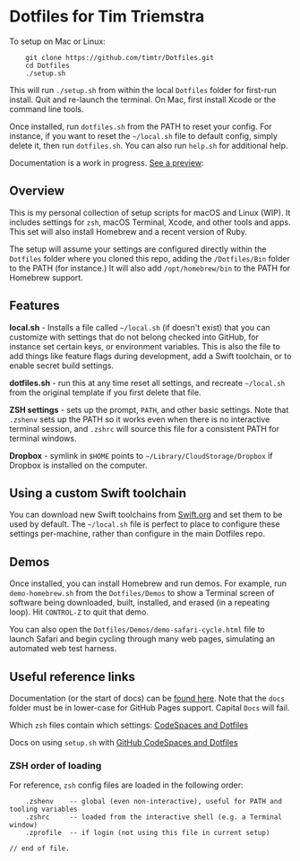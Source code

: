 # Dotfiles for Tim Triemstra

To setup on Mac or Linux:

```
    git clone https://github.com/timtr/Dotfiles.git
    cd Dotfiles
    ./setup.sh
```

This will run `./setup.sh` from within the local `Dotfiles` folder for first-run install. Quit and re-launch the terminal. On Mac, first install Xcode or the command line tools. 

Once installed, run `dotfiles.sh` from the PATH to reset your config. For instance, if you want to reset the `~/local.sh` file to default config, simply delete it, then run `dotfiles.sh`. You can also run `help.sh` for additional help.

Documentation is a work in progress. [See a preview](https://timtr.github.io/Dotfiles/):
    

## Overview

This is my personal collection of setup scripts for macOS and Linux (WIP). It includes settings for `zsh`, macOS Terminal, Xcode, and other tools and apps. This set will also install Homebrew and a recent version of Ruby.

The setup will assume your settings are configured directly within the `Dotfiles` folder where you cloned this repo, adding the `/Dotfiles/Bin` folder to the PATH (for instance.) It will also add `/opt/homebrew/bin` to the PATH for Homebrew support. 


## Features

**local.sh** - Installs a file called `~/local.sh` (if doesn't exist) that you can customize with settings that do not belong checked into GitHub, for instance set certain keys, or environment variables. This is also the file to add things like feature flags during development, add a Swift toolchain, or to enable secret build settings.

**dotfiles.sh** - run this at any time reset all settings, and recreate `~/local.sh` from the original template if you first delete that file.

**ZSH settings** - sets up the prompt, `PATH`, and other basic settings. Note that `.zshenv` sets up the PATH so it works even when there is no interactive terminal session, and `.zshrc` will source this file for a consistent PATH for terminal windows.

**Dropbox** - symlink in `$HOME` points to `~/Library/CloudStorage/Dropbox` if Dropbox is installed on the computer.


## Using a custom Swift toolchain

You can download new Swift toolchains from [Swift.org](https://swift.org/download/#snapshots) and set them to be used by default.  The `~/local.sh` file is perfect to place to configure these settings per-machine, rather than configure in the main Dotfiles repo. 


## Demos

Once installed, you can install Homebrew and run demos. For example, run `demo-homebrew.sh` from the `Dotfiles/Demos` to show a Terminal screen of software being downloaded, built, installed, and erased (in a repeating loop). Hit `CONTROL-Z` to quit that demo.

You can also open the `Dotfiles/Demos/demo-safari-cycle.html` file to launch Safari and begin cycling through many web pages, simulating an automated web test harness. 


## Useful reference links

Documentation (or the start of docs) can be [found here](https://timtr.github.io/Dotfiles/docs/). Note that the `docs` folder must be in lower-case for GitHub Pages support. Capital `Docs` will fail.

Which `zsh` files contain which settings: [CodeSpaces and Dotfiles](https://unix.stackexchange.com/questions/71253/what-should-shouldnt-go-in-zshenv-zshrc-zlogin-zprofile-zlogout)

Docs on using `setup.sh` with [GitHub CodeSpaces and Dotfiles](https://docs.github.com/en/codespaces/customizing-your-codespace/personalizing-codespaces-for-your-account)


### ZSH order of loading

For reference, `zsh` config files are loaded in the following order:

```
    .zshenv    -- global (even non-interactive), useful for PATH and tooling variables
    .zshrc     -- loaded from the interactive shell (e.g. a Terminal window)
    .zprofile  -- if login (not using this file in current setup)
```



`// end of file.`